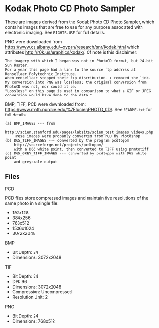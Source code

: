 # Kodak Photo CD Photo Sampler

These are images derived from the Kodak Photo CD Photo Sampler, which contains images that are free to use for any purpose associated with electronic imaging. See `RIGHTS.USE` for full details. 

PNG were downloaded from https://www.cs.albany.edu/~xypan/research/snr/Kodak.html which attributes http://r0k.us/graphics/kodak/. Of note is this disclaimer:  
```
The imagery with which I began was not in PhotoCD format, but 24-bit Sun Raster. 
For a year this page had a link to the source ftp address at Rensellaer Polytechnic Institute. 
When Rensellaer stopped their ftp distribution, I removed the link.  
My conversion into PNG was lossless; the original conversion from PhotoCD was not, nor could it be.  
"Lossless" on this page is used in comparison to what a GIF or JPEG conversion would have done to the data."
```
BMP, TIFF, PCD were downloaded from: https://www.math.purdue.edu/%7Elucier/PHOTO_CD/. See `README.txt` for full details. 
```
(a) BMP_IMAGES --- from
    http://scien.stanford.edu/pages/labsite/scien_test_images_videos.php
    These images were probably converted from PCD by Photoshop.
(b) D65_TIFF_IMAGES --- converted by the program pcdtoppm
    http://sourceforge.net/projects/pcdtoppm/
    with a D65 white point, then converted to TIFF using pnmtotiff
(c) D65_GREY_TIFF_IMAGES --- converted by pcdtoppm with D65 white point
    and greyscale output
```
## Files

PCD

PCD files store compressed images and maintain five resolutions of the same photo in a single file:
* 192x128
* 384x256
* 768x512
* 1536x1024
* 3072x2048 

BMP
* Bit Depth: 24
* Dimensions: 3072x2048

TIF
* Bit Depth: 24
* DPI: 96
* Dimensions: 3072x2048
* Compression: Uncompressed
* Resolution Unit: 2

PNG
* Bit Depth: 24
* Dimensions: 768x512
